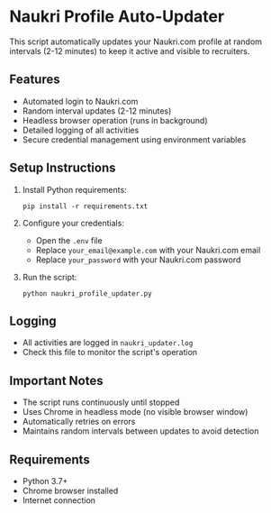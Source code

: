 # Naukri Profile Auto-Updater

This script automatically updates your Naukri.com profile at random intervals (2-12 minutes) to keep it active and visible to recruiters.

## Features
- Automated login to Naukri.com
- Random interval updates (2-12 minutes)
- Headless browser operation (runs in background)
- Detailed logging of all activities
- Secure credential management using environment variables

## Setup Instructions

1. Install Python requirements:
   ```
   pip install -r requirements.txt
   ```

2. Configure your credentials:
   - Open the `.env` file
   - Replace `your_email@example.com` with your Naukri.com email
   - Replace `your_password` with your Naukri.com password

3. Run the script:
   ```
   python naukri_profile_updater.py
   ```

## Logging
- All activities are logged in `naukri_updater.log`
- Check this file to monitor the script's operation

## Important Notes
- The script runs continuously until stopped
- Uses Chrome in headless mode (no visible browser window)
- Automatically retries on errors
- Maintains random intervals between updates to avoid detection

## Requirements
- Python 3.7+
- Chrome browser installed
- Internet connection
